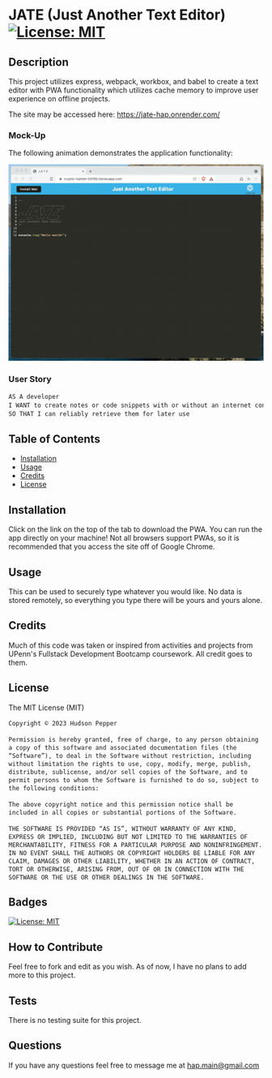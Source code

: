 # JATE (Just Another Text Editor)[![License: MIT](https://img.shields.io/badge/License-MIT-yellow.svg)](https://opensource.org/licenses/MIT)

## Description

  This project utilizes express, webpack, workbox, and babel to create a text editor with PWA functionality which utilizes cache memory to improve user experience on offline projects.

  The site may be accessed here: https://jate-hap.onrender.com/

### Mock-Up

The following animation demonstrates the application functionality:

![Demonstration of the finished Module 19 Challenge being used in the browser and then installed.](./Assets/00-demo.gif)

  ### User Story

```md
AS A developer
I WANT to create notes or code snippets with or without an internet connection
SO THAT I can reliably retrieve them for later use
```

  ## Table of Contents

  - [Installation](#installation)
  - [Usage](#usage)
  - [Credits](#credits)
  - [License](#license)

  ## Installation

  Click on the link on the top of the tab to download the PWA. You can run the app directly on your machine! Not all browsers support PWAs, so it is recommended that you access the site off of Google Chrome.
## Usage

  This can be used to securely type whatever you would like. No data is stored remotely, so everything you type there will be yours and yours alone.

  <!---
      ![alt text](assets/images/screenshot.png)
  -->
  ## Credits

  Much of this code was taken or inspired from activities and projects from UPenn's Fullstack Development Bootcamp coursework. All credit goes to them.

  ## License

   The MIT License (MIT)

    Copyright © 2023 Hudson Pepper
    
    Permission is hereby granted, free of charge, to any person obtaining a copy of this software and associated documentation files (the “Software”), to deal in the Software without restriction, including without limitation the rights to use, copy, modify, merge, publish, distribute, sublicense, and/or sell copies of the Software, and to permit persons to whom the Software is furnished to do so, subject to the following conditions:
    
    The above copyright notice and this permission notice shall be included in all copies or substantial portions of the Software.
    
    THE SOFTWARE IS PROVIDED “AS IS”, WITHOUT WARRANTY OF ANY KIND, EXPRESS OR IMPLIED, INCLUDING BUT NOT LIMITED TO THE WARRANTIES OF MERCHANTABILITY, FITNESS FOR A PARTICULAR PURPOSE AND NONINFRINGEMENT. IN NO EVENT SHALL THE AUTHORS OR COPYRIGHT HOLDERS BE LIABLE FOR ANY CLAIM, DAMAGES OR OTHER LIABILITY, WHETHER IN AN ACTION OF CONTRACT, TORT OR OTHERWISE, ARISING FROM, OUT OF OR IN CONNECTION WITH THE SOFTWARE OR THE USE OR OTHER DEALINGS IN THE SOFTWARE.
    


  ## Badges

  [![License: MIT](https://img.shields.io/badge/License-MIT-yellow.svg)](https://opensource.org/licenses/MIT)

  ## How to Contribute

  Feel free to fork and edit as you wish. As of now, I have no plans to add more to this project. 

  ## Tests

  There is no testing suite for this project.

  ## Questions

  If you have any questions feel free to message me at hap.main@gmail.com
